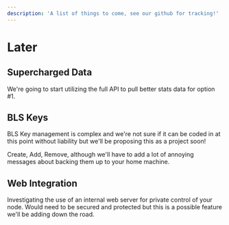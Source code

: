 ```yaml
---
description: 'A list of things to come, see our github for tracking!'
---
```


# Later

## Supercharged Data

We're going to start utilizing the full API to pull better stats data for option \#1.

## BLS Keys

BLS Key management is complex and we're not sure if it can be coded in at this point without liability but we'll be proposing this as a project soon!

Create, Add, Remove, although we'll have to add a lot of annoying messages about backing them up to your home machine.

## Web Integration

Investigating the use of an internal web server for private control of your node. Would need to be secured and protected but this is a possible feature we'll be adding down the road.

